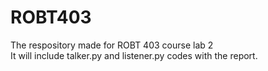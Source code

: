 # ROBT403
The respository made for ROBT 403 course lab 2\
It will include talker.py and listener.py codes with the report.
